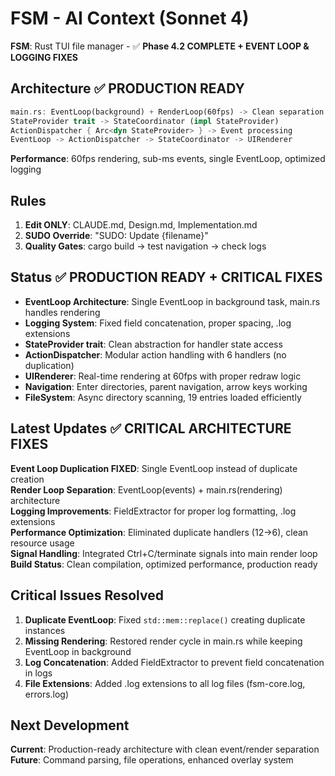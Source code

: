 # FSM - AI Context (Sonnet 4)
**FSM**: Rust TUI file manager - ✅ **Phase 4.2 COMPLETE + EVENT LOOP & LOGGING FIXES**

## Architecture ✅ PRODUCTION READY
```rust
main.rs: EventLoop(background) + RenderLoop(60fps) -> Clean separation
StateProvider trait -> StateCoordinator (impl StateProvider)
ActionDispatcher { Arc<dyn StateProvider> } -> Event processing
EventLoop -> ActionDispatcher -> StateCoordinator -> UIRenderer
```
**Performance**: 60fps rendering, sub-ms events, single EventLoop, optimized logging

## Rules
1. **Edit ONLY**: CLAUDE.md, Design.md, Implementation.md  
2. **SUDO Override**: "SUDO: Update {filename}"  
3. **Quality Gates**: cargo build → test navigation → check logs

## Status ✅ PRODUCTION READY + CRITICAL FIXES
- **EventLoop Architecture**: Single EventLoop in background task, main.rs handles rendering
- **Logging System**: Fixed field concatenation, proper spacing, .log extensions
- **StateProvider trait**: Clean abstraction for handler state access
- **ActionDispatcher**: Modular action handling with 6 handlers (no duplication)
- **UIRenderer**: Real-time rendering at 60fps with proper redraw logic
- **Navigation**: Enter directories, parent navigation, arrow keys working
- **FileSystem**: Async directory scanning, 19 entries loaded efficiently

## Latest Updates ✅ CRITICAL ARCHITECTURE FIXES
**Event Loop Duplication FIXED**: Single EventLoop instead of duplicate creation  
**Render Loop Separation**: EventLoop(events) + main.rs(rendering) architecture  
**Logging Improvements**: FieldExtractor for proper log formatting, .log extensions  
**Performance Optimization**: Eliminated duplicate handlers (12→6), clean resource usage  
**Signal Handling**: Integrated Ctrl+C/terminate signals into main render loop  
**Build Status**: Clean compilation, optimized performance, production ready  

## Critical Issues Resolved
1. **Duplicate EventLoop**: Fixed `std::mem::replace()` creating duplicate instances
2. **Missing Rendering**: Restored render cycle in main.rs while keeping EventLoop in background
3. **Log Concatenation**: Added FieldExtractor to prevent field concatenation in logs
4. **File Extensions**: Added .log extensions to all log files (fsm-core.log, errors.log)

## Next Development  
**Current**: Production-ready architecture with clean event/render separation  
**Future**: Command parsing, file operations, enhanced overlay system